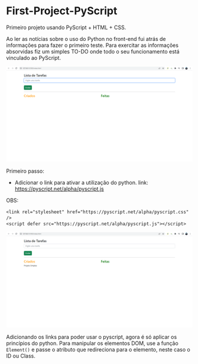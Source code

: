 # First-Project-PyScript

Primeiro projeto usando PyScript + HTML + CSS.

Ao ler as notícias sobre o uso do Python no front-end fui atrás de informações para fazer o primeiro teste.
Para exercitar as informações absorvidas fiz um simples TO-DO onde todo o seu funcionamento está vinculado ao PyScript.

![img](./README/TODO_PY.png)

Primeiro passo:

* Adicionar o link para ativar a utilização do python. link: https://pyscript.net/alpha/pyscript.js

OBS: 
```
<link rel="stylesheet" href="https://pyscript.net/alpha/pyscript.css" />
<script defer src="https://pyscript.net/alpha/pyscript.js"></script>
```

![img](./README/TODOadd.png)

Adicionando os links para poder usar o pyscript, agora é só aplicar os princípios do python.
Para manipular os elementos DOM, use a função ``` Element() ``` e passe o atributo que redireciona para o elemento, neste caso o ID ou Class.

